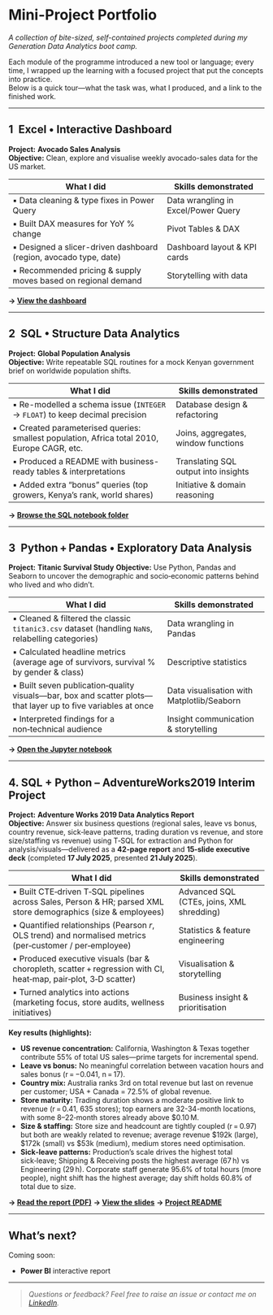 # Mini-Project Portfolio  
_A collection of bite-sized, self-contained projects completed during my Generation Data Analytics boot camp._

Each module of the programme introduced a new tool or language; every time, I wrapped up the learning with a focused project that put the concepts into practice.  
Below is a quick tour—what the task was, what I produced, and a link to the finished work.

---

## 1 Excel • Interactive Dashboard  
**Project:** **Avocado Sales Analysis**  
**Objective:** Clean, explore and visualise weekly avocado-sales data for the US market.

| What I did | Skills demonstrated |
|------------|--------------------|
| ▪ Data cleaning & type fixes in Power Query | Data wrangling in Excel/Power Query |
| ▪ Built DAX measures for YoY % change | Pivot Tables & DAX |
| ▪ Designed a slicer-driven dashboard (region, avocado type, date) | Dashboard layout & KPI cards |
| ▪ Recommended pricing & supply moves based on regional demand | Storytelling with data |

**→ [View the dashboard](https://sites.google.com/view/avocadotrendanalysis/home)**

---

## 2 SQL • Structure Data Analytics  
**Project:** **Global Population Analysis**  
**Objective:** Write repeatable SQL routines for a mock Kenyan government brief on worldwide population shifts.

| What I did | Skills demonstrated |
|------------|--------------------|
| ▪ Re-modelled a schema issue (`INTEGER` → `FLOAT`) to keep decimal precision | Database design & refactoring |
| ▪ Created parameterised queries: smallest population, Africa total 2010, Europe CAGR, etc. | Joins, aggregates, window functions |
| ▪ Produced a README with business-ready tables & interpretations | Translating SQL output into insights |
| ▪ Added extra “bonus” queries (top growers, Kenya’s rank, world shares) | Initiative & domain reasoning |

**→ [Browse the SQL notebook folder](https://github.com/zaraanry/mini_project/tree/main/Global%20Population%20Analysis%20Project%20(SQL))**

---

## 3 Python + Pandas • Exploratory Data Analysis

**Project:** **Titanic Survival Study**
**Objective:** Use Python, Pandas and Seaborn to uncover the demographic and socio‑economic patterns behind who lived and who didn’t.

| What I did                                                                                                                    | Skills demonstrated                          |
| ----------------------------------------------------------------------------------------------------------------------------- | -------------------------------------------- |
| ▪ Cleaned & filtered the classic `titanic3.csv` dataset (handling `NaN`s, relabelling categories)                             | Data wrangling in Pandas                   |
| ▪ Calculated headline metrics (average age of survivors, survival % by gender & class)                                        | Descriptive statistics                     |
| ▪ Built seven publication‑quality visuals—bar, box and scatter plots—that layer up to five variables at once                  | Data visualisation with Matplotlib/Seaborn |
| ▪ Interpreted findings for a non‑technical audience | Insight communication & storytelling       |

**→ [Open the Jupyter notebook](https://github.com/zaraanry/mini_project/blob/main/Titanic%20Survival%20Analysis%20(Python)/titanic.ipynb)**

---


## 4. SQL + Python – AdventureWorks2019 Interim Project
**Project:** **Adventure Works 2019 Data Analytics Report**  
**Objective:** Answer six business questions (regional sales, leave vs bonus, country revenue, sick‑leave patterns, trading duration vs revenue, and store size/staffing vs revenue) using T‑SQL for extraction and Python for analysis/visuals—delivered as a **42‑page report** and **15‑slide executive deck** (completed **17 July 2025**, presented **21 July 2025**).

| What I did | Skills demonstrated |
|------------|--------------------|
| ▪ Built CTE‑driven T‑SQL pipelines across Sales, Person & HR; parsed XML store demographics (size & employees) | Advanced SQL (CTEs, joins, XML shredding) |
| ▪ Quantified relationships (Pearson _r_, OLS trend) and normalised metrics (per‑customer / per‑employee) | Statistics & feature engineering |
| ▪ Produced executive visuals (bar & choropleth, scatter + regression with CI, heat‑map, pair‑plot, 3‑D scatter) | Visualisation & storytelling |
| ▪ Turned analytics into actions (marketing focus, store audits, wellness initiatives) | Business insight & prioritisation |

**Key results (highlights):**
- **US revenue concentration:** California, Washington & Texas together contribute 55% of total US sales—prime targets for incremental spend.  
- **Leave vs bonus:** No meaningful correlation between vacation hours and sales bonus (r = −0.041, n = 17).  
- **Country mix:** Australia ranks 3rd on total revenue but last on revenue per customer; USA + Canada = 72.5% of global revenue.  
- **Store maturity:** Trading duration shows a moderate positive link to revenue (r = 0.41, 635 stores); top earners are 32-34-month locations, with some 8–22‑month stores already above $0.10 M.  
- **Size & staffing:** Store size and headcount are tightly coupled (r = 0.97) but both are weakly related to revenue; average revenue $192k (large), $172k (small) vs $53k (medium), medium stores need optimisation.  
- **Sick‑leave patterns:** Production’s scale drives the highest total sick‑leave; Shipping & Receiving posts the highest average (67 h) vs Engineering (29 h). Corporate staff generate 95.6% of total hours (more people), night shift has the highest average; day shift holds 60.8% of total due to size.  

**→ [Read the report (PDF)](https://github.com/zaraanry/mini_project/blob/main/Adventure%20Works%202019/Interim%20Project.pdf)** 
**→ [View the slides](https://github.com/zaraanry/mini_project/blob/main/Adventure%20Works%202019/Presentation.pdf)** 
**→ [Project README](https://github.com/zaraanry/mini_project/tree/main/Adventure%20Works%202019)**

---

## What’s next?

Coming soon:

* **Power BI** interactive report

---

> _Questions or feedback? Feel free to raise an issue or contact me on [LinkedIn](https://www.linkedin.com/in/zahra-noury-9a6b4535b/)._

